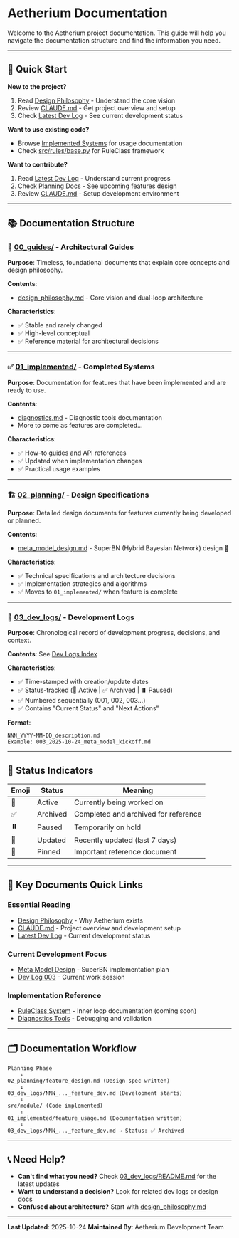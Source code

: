 # Aetherium Documentation

Welcome to the Aetherium project documentation. This guide will help you navigate the documentation structure and find the information you need.

---

## 🚀 Quick Start

**New to the project?**
1. Read [Design Philosophy](00_guides/design_philosophy.md) - Understand the core vision
2. Review [CLAUDE.md](../CLAUDE.md) - Get project overview and setup
3. Check [Latest Dev Log](03_dev_logs/) - See current development status

**Want to use existing code?**
- Browse [Implemented Systems](01_implemented/) for usage documentation
- Check [src/rules/base.py](../src/rules/base.py) for RuleClass framework

**Want to contribute?**
1. Read [Latest Dev Log](03_dev_logs/README.md) - Understand current progress
2. Check [Planning Docs](02_planning/) - See upcoming features design
3. Review [CLAUDE.md](../CLAUDE.md) - Setup development environment

---

## 📚 Documentation Structure

### 📖 [00_guides/](00_guides/) - Architectural Guides
**Purpose**: Timeless, foundational documents that explain core concepts and design philosophy.

**Contents**:
- [design_philosophy.md](00_guides/design_philosophy.md) - Core vision and dual-loop architecture

**Characteristics**:
- ✅ Stable and rarely changed
- ✅ High-level conceptual
- ✅ Reference material for architectural decisions

---

### ✅ [01_implemented/](01_implemented/) - Completed Systems
**Purpose**: Documentation for features that have been implemented and are ready to use.

**Contents**:
- [diagnostics.md](01_implemented/diagnostics.md) - Diagnostic tools documentation
- More to come as features are completed...

**Characteristics**:
- ✅ How-to guides and API references
- ✅ Updated when implementation changes
- ✅ Practical usage examples

---

### 🏗️ [02_planning/](02_planning/) - Design Specifications
**Purpose**: Detailed design documents for features currently being developed or planned.

**Contents**:
- [meta_model_design.md](02_planning/meta_model_design.md) - SuperBN (Hybrid Bayesian Network) design 🚧

**Characteristics**:
- ✅ Technical specifications and architecture decisions
- ✅ Implementation strategies and algorithms
- ✅ Moves to `01_implemented/` when feature is complete

---

### 📅 [03_dev_logs/](03_dev_logs/) - Development Logs
**Purpose**: Chronological record of development progress, decisions, and context.

**Contents**: See [Dev Logs Index](03_dev_logs/README.md)

**Characteristics**:
- ✅ Time-stamped with creation/update dates
- ✅ Status-tracked (🚧 Active | ✅ Archived | ⏸️ Paused)
- ✅ Numbered sequentially (001, 002, 003...)
- ✅ Contains "Current Status" and "Next Actions"

**Format**:
```
NNN_YYYY-MM-DD_description.md
Example: 003_2025-10-24_meta_model_kickoff.md
```

---

## 🎯 Status Indicators

| Emoji | Status | Meaning |
|-------|--------|---------|
| 🚧 | Active | Currently being worked on |
| ✅ | Archived | Completed and archived for reference |
| ⏸️ | Paused | Temporarily on hold |
| 🔄 | Updated | Recently updated (last 7 days) |
| 📌 | Pinned | Important reference document |

---

## 🔗 Key Documents Quick Links

### Essential Reading
- [Design Philosophy](00_guides/design_philosophy.md) - Why Aetherium exists
- [CLAUDE.md](../CLAUDE.md) - Project overview and development setup
- [Latest Dev Log](03_dev_logs/README.md) - Current development status

### Current Development Focus
- [Meta Model Design](02_planning/meta_model_design.md) - SuperBN implementation plan
- [Dev Log 003](03_dev_logs/003_2025-10-24_meta_model_kickoff.md) - Current work session

### Implementation Reference
- [RuleClass System](01_implemented/) - Inner loop documentation (coming soon)
- [Diagnostics Tools](01_implemented/diagnostics.md) - Debugging and validation

---

## 🗂️ Documentation Workflow

```
Planning Phase
    ↓
02_planning/feature_design.md (Design spec written)
    ↓
03_dev_logs/NNN_..._feature_dev.md (Development starts)
    ↓
src/module/ (Code implemented)
    ↓
01_implemented/feature_usage.md (Documentation written)
    ↓
03_dev_logs/NNN_..._feature_dev.md → Status: ✅ Archived
```

---

## 📞 Need Help?

- **Can't find what you need?** Check [03_dev_logs/README.md](03_dev_logs/README.md) for the latest updates
- **Want to understand a decision?** Look for related dev logs or design docs
- **Confused about architecture?** Start with [design_philosophy.md](00_guides/design_philosophy.md)

---

**Last Updated**: 2025-10-24
**Maintained By**: Aetherium Development Team
